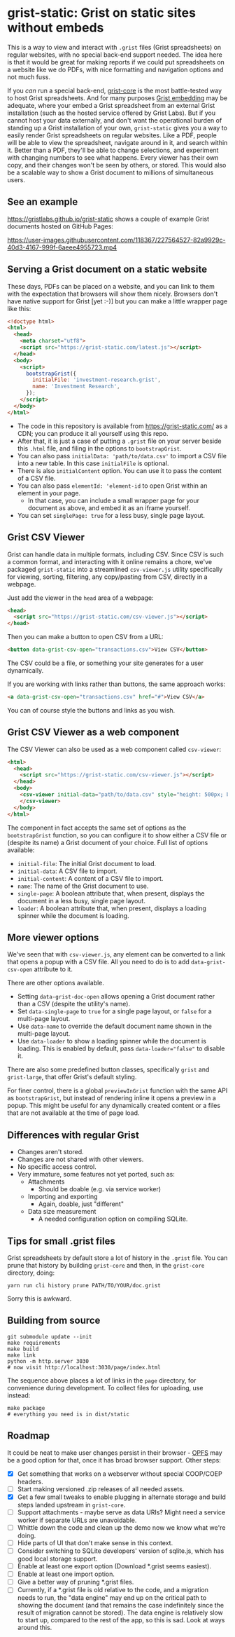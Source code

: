 # grist-static: Grist on static sites without embeds

This is a way to view and interact with `.grist` files
(Grist spreadsheets) on regular websites, with no special back-end support needed.
The idea here is that it would be great for making reports if we could put
spreadsheets on a website like we do PDFs, with nice formatting
and navigation options and not much fuss.

If you *can* run a special back-end,
[grist-core](https://github.com/gristlabs/grist-core) is the most
battle-tested way to host Grist spreadsheets.
And for many purposes [Grist embedding](https://support.getgrist.com/embedding/)
may be adequate, where your embed a Grist spreadsheet
from an external Grist installation (such as the hosted service offered by
Grist Labs). But if you cannot host your data externally, and don't want
the operational burden of standing up a Grist installation of your own,
`grist-static` gives you a way to easily render Grist spreadsheets
on regular websites.
Like a PDF, people will be able to view the spreadsheet, navigate
around in it, and search within it. Better than a PDF, they'll be
able to change selections, and experiment with changing numbers to
see what happens. Every viewer has their own copy, and their changes
won't be seen by others, or stored.
This would also be a scalable way to show a Grist document to
millions of simultaneous users.

## See an example

https://gristlabs.github.io/grist-static shows a couple of
example Grist documents hosted on GitHub Pages:

https://user-images.githubusercontent.com/118367/227564527-82a9929c-40d3-4167-999f-6aeee4955723.mp4

## Serving a Grist document on a static website

These days, PDFs can be placed on a website, and you can link to them with the expectation that browsers will show them nicely.
Browsers don't have native support for Grist [yet :-)] but you can make a little wrapper page like this:

```html
<!doctype html>
<html>
  <head>
    <meta charset="utf8">
    <script src="https://grist-static.com/latest.js"></script>
  </head>
  <body>
    <script>
      bootstrapGrist({
        initialFile: 'investment-research.grist',
        name: 'Investment Research',
      });
    </script>
  </body>
</html>
```

  * The code in this repository is available from https://grist-static.com/ as a CDN; you can produce it all yourself using this repo.
  * After that, it is just a case of putting a `.grist` file on your server beside this `.html` file, and filing in the options to `bootstrapGrist`.
  * You can also pass `initialData: 'path/to/data.csv'` to import a CSV file into a new table. In this case `initialFile` is optional.
  * There is also `initialContent` option. You can use it to pass the content of a CSV file.
  * You can also pass `elementId: 'element-id` to open Grist within an element in your page.
	- In that case, you can include a small wrapper page for your document as above, and embed it as an iframe yourself.
  * You can set `singlePage: true` for a less busy, single page layout.

## Grist CSV Viewer

Grist can handle data in multiple formats, including CSV. Since CSV is such a common format, and interacting with it
online remains a chore, we've packaged `grist-static` into a streamlined `csv-viewer.js` utility specifically for
viewing, sorting, filtering, any copy/pasting from CSV, directly in a webpage.

Just add the viewer in the `head` area of a webpage:

```html
<head>
  <script src="https://grist-static.com/csv-viewer.js"></script>
</head>
```

Then you can make a button to open CSV from a URL:
```html
<button data-grist-csv-open="transactions.csv">View CSV</button>
```
The CSV could be a file, or something your site generates for a user dynamically.

If you are working with links rather than buttons, the same approach works:

```html
<a data-grist-csv-open="transactions.csv" href="#">View CSV</a>
```

You can of course style the buttons and links as you wish.

## Grist CSV Viewer as a web component

The CSV Viewer can also be used as a web component called `csv-viewer`:

```html
<html>
  <head>
    <script src="https://grist-static.com/csv-viewer.js"></script>
  </head>
  <body>
    <csv-viewer initial-data="path/to/data.csv" style="height: 500px; border: 1px solid green">
    </csv-viewer>
  </body>
</html>
```

The component in fact accepts the same set of options as the `bootstrapGrist` function, so you can configure it to show either a CSV file or (despite its name) a Grist document of your choice. Full list of options available:

- `initial-file`: The initial Grist document to load.
- `initial-data`: A CSV file to import.
- `initial-content`: A content of a CSV file to import.
- `name`: The name of the Grist document to use.
- `single-page`: A boolean attribute that, when present, displays the document in a less busy, single page layout.
- `loader`: A boolean attribute that, when present, displays a loading spinner while the document is loading.

## More viewer options

We've seen that with `csv-viewer.js`, any element can be converted to a link that opens a popup with a CSV file. All you need to do is to add `data-grist-csv-open` attribute to it.

There are other options available.

  * Setting `data-grist-doc-open` allows opening a Grist document rather than a CSV (despite the utility's name).
  * Set `data-single-page` to `true` for a single page layout, or `false` for a multi-page layout.
  * Use `data-name` to override the default document name shown in the multi-page layout.
  * Use `data-loader` to show a loading spinner while the document is loading. This is enabled by default, pass `data-loader="false"` to disable it.

There are also some predefined button classes, specifically `grist`
and `grist-large`, that offer Grist's default styling.

For finer control, there is a global `previewInGrist` function with the same API as `bootstrapGrist`,
but instead of rendering inline it opens a preview in a popup. This might be useful for any dynamically created content or a files that are not available at the time of page load.

## Differences with regular Grist

 * Changes aren't stored.
 * Changes are not shared with other viewers.
 * No specific access control.
 * Very immature, some features not yet ported, such as:
   - Attachments
	 - Should be doable (e.g. via service worker)
   - Importing and exporting
     - Again, doable, just "different"
   - Data size measurement
     - A needed configuration option on compiling SQLite.

## Tips for small .grist files

Grist spreadsheets by default store a lot of history in the `.grist` file.
You can prune that history by building `grist-core` and then, in the
`grist-core` directory, doing:

```
yarn run cli history prune PATH/TO/YOUR/doc.grist
```

Sorry this is awkward.

## Building from source

```
git submodule update --init
make requirements
make build
make link
python -m http.server 3030
# now visit http://localhost:3030/page/index.html
```

The sequence above places a lot of links in the `page`
directory, for convenience during development. To collect
files for uploading, use instead:

```
make package
# everything you need is in dist/static
```

## Roadmap

It could be neat to make user changes persist in their browser -
[OPFS](https://sqlite.org/wasm/doc/tip/persistence.md#opfs)
may be a good option for that, once it has broad browser support.
Other steps:

 * [X] Get something that works on a webserver without special COOP/COEP headers.
 * [ ] Start making versioned .zip releases of all needed assets.
 * [X] Get a few small tweaks to enable plugging in alternate storage and build steps landed upstream in `grist-core`.
 * [ ] Support attachments - maybe serve as data URIs? Might need a service worker if separate URLs are unavoidable.
 * [ ] Whittle down the code and clean up the demo now we know what we're doing.
 * [ ] Hide parts of UI that don't make sense in this context.
 * [ ] Consider switching to SQLite developers' version of sqlite.js, which has good local storage support.
 * [ ] Enable at least one export option (Download *.grist seems easiest).
 * [ ] Enable at least one import option.
 * [ ] Give a better way of pruning *.grist files.
 * [ ] Currently, if a *.grist file is old relative to the code, and a migration needs to run, the "data engine"
   may end up on the critical path to showing the document (and that remains the case indefinitely since the result
   of migration cannot be stored). The data engine is relatively slow to start up, compared to the rest of the
   app, so this is sad. Look at ways around this.
